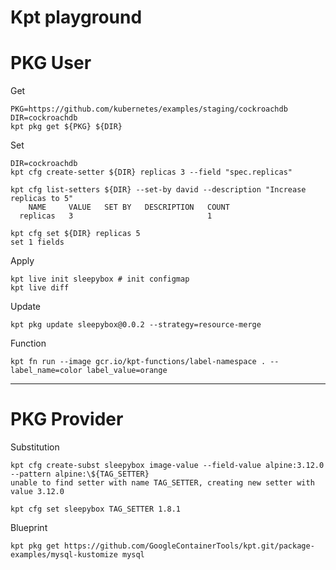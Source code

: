 Kpt playground
===

# PKG User

Get

```
PKG=https://github.com/kubernetes/examples/staging/cockroachdb
DIR=cockroachdb
kpt pkg get ${PKG} ${DIR}
```

Set

```
DIR=cockroachdb
kpt cfg create-setter ${DIR} replicas 3 --field "spec.replicas"

kpt cfg list-setters ${DIR} --set-by david --description "Increase replicas to 5"
    NAME     VALUE   SET BY   DESCRIPTION   COUNT
  replicas   3                              1

kpt cfg set ${DIR} replicas 5
set 1 fields
```

Apply

```
kpt live init sleepybox # init configmap
kpt live diff
```

Update

```
kpt pkg update sleepybox@0.0.2 --strategy=resource-merge
```

Function

```
kpt fn run --image gcr.io/kpt-functions/label-namespace . -- label_name=color label_value=orange
```

---

# PKG Provider

Substitution

```
kpt cfg create-subst sleepybox image-value --field-value alpine:3.12.0 --pattern alpine:\${TAG_SETTER}
unable to find setter with name TAG_SETTER, creating new setter with value 3.12.0

kpt cfg set sleepybox TAG_SETTER 1.8.1
```

Blueprint
```
kpt pkg get https://github.com/GoogleContainerTools/kpt.git/package-examples/mysql-kustomize mysql
```
